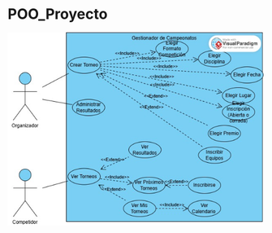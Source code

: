 # POO_Proyecto

![image](https://github.com/Liivne/POO_Proyecto/blob/main/Caso%20de%20uso%20(1).jpg)
